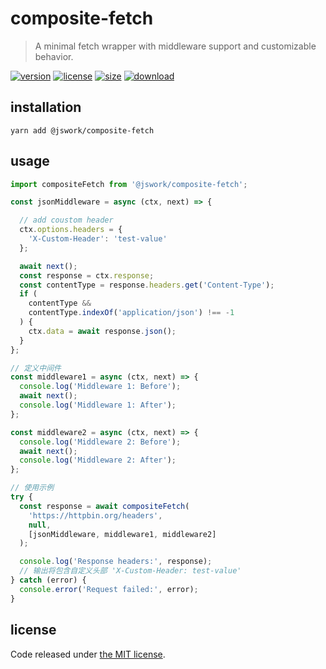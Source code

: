 # composite-fetch
> A minimal fetch wrapper with middleware support and customizable behavior.

[![version][version-image]][version-url]
[![license][license-image]][license-url]
[![size][size-image]][size-url]
[![download][download-image]][download-url]

## installation
```shell
yarn add @jswork/composite-fetch
```

## usage
```js
import compositeFetch from '@jswork/composite-fetch';

const jsonMiddleware = async (ctx, next) => {

  // add coustom header
  ctx.options.headers = {
    'X-Custom-Header': 'test-value'
  };

  await next();
  const response = ctx.response;
  const contentType = response.headers.get('Content-Type');
  if (
    contentType &&
    contentType.indexOf('application/json') !== -1
  ) {
    ctx.data = await response.json();
  }
};

// 定义中间件
const middleware1 = async (ctx, next) => {
  console.log('Middleware 1: Before');
  await next();
  console.log('Middleware 1: After');
};

const middleware2 = async (ctx, next) => {
  console.log('Middleware 2: Before');
  await next();
  console.log('Middleware 2: After');
};

// 使用示例
try {
  const response = await compositeFetch(
    'https://httpbin.org/headers',
    null,
    [jsonMiddleware, middleware1, middleware2]
  );

  console.log('Response headers:', response);
  // 输出将包含自定义头部 'X-Custom-Header: test-value'
} catch (error) {
  console.error('Request failed:', error);
}
```

## license
Code released under [the MIT license](https://github.com/afeiship/composite-fetch/blob/master/LICENSE.txt).

[version-image]: https://img.shields.io/npm/v/@jswork/composite-fetch
[version-url]: https://npmjs.org/package/@jswork/composite-fetch

[license-image]: https://img.shields.io/npm/l/@jswork/composite-fetch
[license-url]: https://github.com/afeiship/composite-fetch/blob/master/LICENSE.txt

[size-image]: https://img.shields.io/bundlephobia/minzip/@jswork/composite-fetch
[size-url]: https://github.com/afeiship/composite-fetch/blob/master/dist/composite-fetch.min.js

[download-image]: https://img.shields.io/npm/dm/@jswork/composite-fetch
[download-url]: https://www.npmjs.com/package/@jswork/composite-fetch
